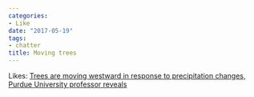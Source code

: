 ```yaml
---
categories:
- Like
date: "2017-05-19"
tags:
- chatter
title: Moving trees
---
```


Likes: [Trees are moving westward in response to precipitation changes, Purdue University professor reveals](http://www.purdue.edu/newsroom/releases/2017/Q2/trees-are-moving-westward-in-response-to-precipitation-changes,-purdue-university-professor-reveals.html)

[](http://www.purdue.edu/newsroom/releases/2017/Q2/trees-are-moving-westward-in-response-to-precipitation-changes,-purdue-university-professor-reveals.html)
